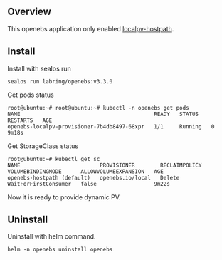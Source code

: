 ## Overview

This openebs application only enabled [localpv-hostpath](https://openebs.io/docs/user-guides/localpv-hostpath).

## Install

Install with sealos run

```shell
sealos run labring/openebs:v3.3.0
```

Get pods status

```shell
root@ubuntu:~# root@ubuntu:~# kubectl -n openebs get pods 
NAME                                          READY   STATUS    RESTARTS   AGE
openebs-localpv-provisioner-7b4db8497-68xpr   1/1     Running   0          9m18s
```

Get StorageClass status

```shell
root@ubuntu:~# kubectl get sc
NAME                         PROVISIONER        RECLAIMPOLICY   VOLUMEBINDINGMODE      ALLOWVOLUMEEXPANSION   AGE
openebs-hostpath (default)   openebs.io/local   Delete          WaitForFirstConsumer   false                  9m22s
```
Now it is ready to provide dynamic PV.

## Uninstall

Uninstall with helm command.

```shell
helm -n openebs uninstall openebs
```
